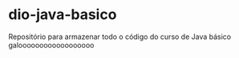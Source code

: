 # dio-java-basico
Repositório para armazenar todo o código do curso de Java básico
galoooooooooooooooooo